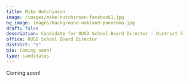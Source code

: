 ```yaml
---
title: Mike Hutchinson
image: /images/mike-hutchinson-facebook1.jpg
bg_image: images/background-oakland-panorama.jpg
draft: false
description: Candidate for OUSD School Board Director - District 5
office: OUSD School Board Director
district: "5"
bio: Coming soon!
type: candidates
---
```

Coming soon!